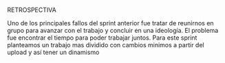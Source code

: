 RETROSPECTIVA


Uno de los principales fallos del sprint anterior fue tratar de reunirnos en grupo para avanzar con el trabajo y concluir en una ideología. 
El problema fue encontrar el tiempo para poder trabajar juntos. 
Para este sprint planteamos un trabajo mas dividido con cambios minimos a partir del upload y así tener un dinamismo 
